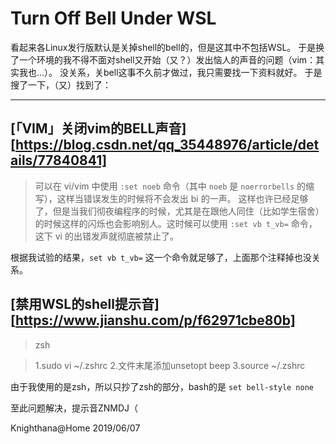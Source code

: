 
# Turn Off Bell Under WSL

 看起来各Linux发行版默认是关掉shell的bell的，但是这其中不包括WSL。
 于是换了一个环境的我不得不面对shell又开始（又？）发出恼人的声音的问题（vim：其实我也...）。
 没关系，关bell这事不久前才做过，我只需要找一下资料就好。
 于是搜了一下，（又）找到了：

--------------

## [「VIM」关闭vim的BELL声音][https://blog.csdn.net/qq_35448976/article/details/77840841]

> 可以在 vi/vim 中使用
> `:set noeb`
> 命令（其中 `noeb` 是 `noerrorbells` 的缩写），这样当错误发生的时候将不会发出 bi 的一声。
> 这样也许已经足够了，但是当我们彻夜编程序的时候，尤其是在跟他人同住（比如学生宿舍）的时候这样的闪烁也会影响别人。这时候可以使用
> `:set vb t_vb=`
> 命令，这下 vi 的出错发声就彻底被禁止了。

 根据我试验的结果，`set vb t_vb=` 这一个命令就足够了，上面那个注释掉也没关系。
## [禁用WSL的shell提示音][https://www.jianshu.com/p/f62971cbe80b]

> zsh

> 1.sudo vi ~/.zshrc
> 2.文件末尾添加unsetopt beep
> 3.source ~/.zshrc

 由于我使用的是zsh，所以只抄了zsh的部分，bash的是 `set bell-style none`

 至此问题解决，提示音ZNMDJ（

 Knighthana@Home
 2019/06/07
